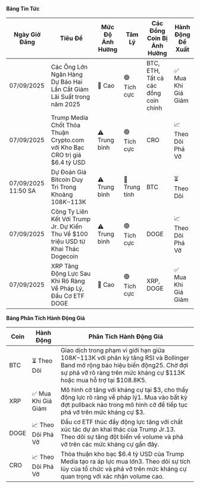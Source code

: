 **Bảng Tin Tức**

| Ngày Giờ Đăng | Tiêu Đề | Mức Độ Ảnh Hưởng | Tâm Lý | Các Đồng Coin Bị Ảnh Hưởng | Hành Động Đề Xuất |
|------------------|----------|---------|-----------|------------------|------------------|
| 07/09/2025 | Các Ông Lớn Ngân Hàng Dự Báo Hai Lần Cắt Giảm Lãi Suất trong năm 2025 | 🚨 Cao | 🟢 Tích cực | BTC, ETH, Tất cả các đồng coin chính | ✅ Mua Khi Giá Giảm |
| 07/09/2025 | Trump Media Chốt Thỏa Thuận Crypto.com với Kho Bạc CRO trị giá $6.4 tỷ USD | ⚠️ Trung bình | 🟢 Tích cực | CRO | 📈 Theo Dõi Phá Vỡ |
| 07/09/2025 11:50 SA | Dự Đoán Giá Bitcoin Duy Trì Trong Khoảng $108K-$113K | ⚠️ Trung bình | 🔵 Trung tính | BTC | ⏳ Theo Dõi |
| 07/09/2025 | Công Ty Liên Kết Với Trump Jr. Dự Kiến Thu Về $100 triệu USD từ Khai Thác Dogecoin | ⚠️ Trung bình | 🟢 Tích cực | DOGE | 📈 Theo Dõi Phá Vỡ |
| 07/09/2025 | XRP Tăng Động Lực Sau Khi Rõ Ràng Về Pháp Lý, Đầu Cơ ETF DOGE | 🚨 Cao | 🟢 Tích cực | XRP, DOGE | ✅ Mua Khi Giá Giảm |

**Bảng Phân Tích Hành Động Giá**

| Coin | Hành Động | Phân Tích Hành Động Giá |
|------|--------|---------------------|
| BTC | ⏳ Theo Dõi | Giao dịch trong phạm vi giới hạn giữa $108K-$113K với phân kỳ tăng RSI và Bollinger Band mở rộng báo hiệu biến động25. Chờ đợi sự phá vỡ rõ ràng trên mức kháng cự $113K hoặc mua hỗ trợ tại $108.8K5. |
| XRP | ✅ Mua Khi Giá Giảm | Mô hình cờ tăng với kháng cự tại $3, cho thấy động lực rõ ràng về pháp lý1. Mua vào bất kỳ đợt pullback nào trong mô hình cờ để tiếp tục phá vỡ trên mức kháng cự $3. |
| DOGE | 📈 Theo Dõi Phá Vỡ | Đầu cơ ETF thúc đẩy động lực tăng với chất xúc tác dự án khai thác của Trump Jr.13. Theo dõi sự tăng đột biến về volume và phá vỡ trên các mức kháng cự gần đây. |
| CRO | 📈 Theo Dõi Phá Vỡ | Thỏa thuận kho bạc $6.4 tỷ USD của Trump Media tạo ra áp lực mua lớn3. Theo dõi sự tích lũy của tổ chức và phá vỡ trên mức kháng cự quan trọng với xác nhận volume cao. |